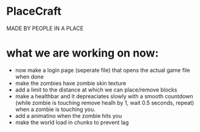 # PlaceCraft
MADE BY PEOPLE IN A PLACE 

# what we are working on now:
- now make a login page (seperate file) that opens the actual game file when done
- make the zombies have zombie skin texture
- add a limit to the distance at which we can place/remove blocks
- make a healthbar and it depreaciates slowly with a smooth countdown (while zombie is touching remove healh by 1, wait 0.5 seconds, repeat) when a zombie is touching you.
- add a animatino when the zombie hits you
- make the world load in chunks to prevent lag

